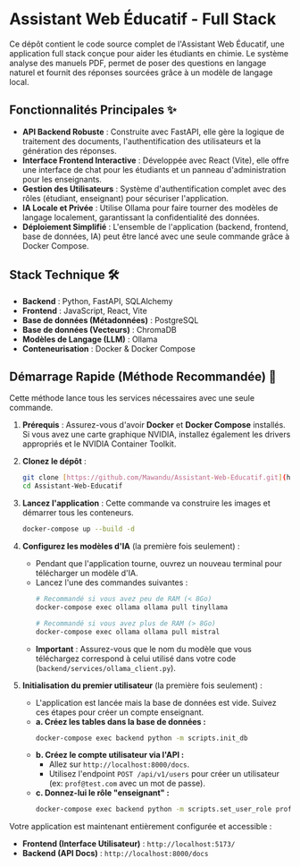 # Assistant Web Éducatif - Full Stack

Ce dépôt contient le code source complet de l'Assistant Web Éducatif, une application full stack conçue pour aider les étudiants en chimie. Le système analyse des manuels PDF, permet de poser des questions en langage naturel et fournit des réponses sourcées grâce à un modèle de langage local.

## Fonctionnalités Principales ✨
-   **API Backend Robuste** : Construite avec FastAPI, elle gère la logique de traitement des documents, l'authentification des utilisateurs et la génération des réponses.
-   **Interface Frontend Interactive** : Développée avec React (Vite), elle offre une interface de chat pour les étudiants et un panneau d'administration pour les enseignants.
-   **Gestion des Utilisateurs** : Système d'authentification complet avec des rôles (étudiant, enseignant) pour sécuriser l'application.
-   **IA Locale et Privée** : Utilise Ollama pour faire tourner des modèles de langage localement, garantissant la confidentialité des données.
-   **Déploiement Simplifié** : L'ensemble de l'application (backend, frontend, base de données, IA) peut être lancé avec une seule commande grâce à Docker Compose.

## Stack Technique 🛠️
-   **Backend** : Python, FastAPI, SQLAlchemy
-   **Frontend** : JavaScript, React, Vite
-   **Base de données (Métadonnées)** : PostgreSQL
-   **Base de données (Vecteurs)** : ChromaDB
-   **Modèles de Langage (LLM)** : Ollama
-   **Conteneurisation** : Docker & Docker Compose

## Démarrage Rapide (Méthode Recommandée) 🚀

Cette méthode lance tous les services nécessaires avec une seule commande.

1.  **Prérequis** : Assurez-vous d'avoir **Docker** et **Docker Compose** installés. Si vous avez une carte graphique NVIDIA, installez également les drivers appropriés et le NVIDIA Container Toolkit.

2.  **Clonez le dépôt** :
    ```bash
    git clone [https://github.com/Mawandu/Assistant-Web-Educatif.git](https://github.com/Mawandu/Assistant-Web-Educatif.git)
    cd Assistant-Web-Educatif
    ```

3.  **Lancez l'application** :
    Cette commande va construire les images et démarrer tous les conteneurs.
    ```bash
    docker-compose up --build -d
    ```

4.  **Configurez les modèles d'IA** (la première fois seulement) :
    * Pendant que l'application tourne, ouvrez un nouveau terminal pour télécharger un modèle d'IA.
    * Lancez l'une des commandes suivantes :
        ```bash
        # Recommandé si vous avez peu de RAM (< 8Go)
        docker-compose exec ollama ollama pull tinyllama

        # Recommandé si vous avez plus de RAM (> 8Go)
        docker-compose exec ollama ollama pull mistral
        ```
    * **Important** : Assurez-vous que le nom du modèle que vous téléchargez correspond à celui utilisé dans votre code (`backend/services/ollama_client.py`).

5.  **Initialisation du premier utilisateur** (la première fois seulement) :
    * L'application est lancée mais la base de données est vide. Suivez ces étapes pour créer un compte enseignant.
    * **a. Créez les tables dans la base de données :**
        ```bash
        docker-compose exec backend python -m scripts.init_db
        ```
    * **b. Créez le compte utilisateur via l'API :**
        * Allez sur `http://localhost:8000/docs`.
        * Utilisez l'endpoint `POST /api/v1/users` pour créer un utilisateur (ex: `prof@test.com` avec un mot de passe).
    * **c. Donnez-lui le rôle "enseignant" :**
        ```bash
        docker-compose exec backend python -m scripts.set_user_role prof@test.com enseignant
        ```

Votre application est maintenant entièrement configurée et accessible :
-   **Frontend (Interface Utilisateur)** : `http://localhost:5173/`
-   **Backend (API Docs)** : `http://localhost:8000/docs`
